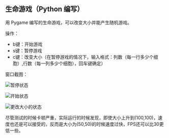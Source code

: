 生命游戏（Python 编写）
-------------------------------------

用 Pygame 编写的生命游戏，可以改变大小并能产生随机游戏。

操作：

+ b键：开始游戏
+ s键：暂停游戏
+ c键：改变大小（在暂停游戏的情况下，输入格式：列数（每一行多少个细胞）,行数（每一列多少个细胞），回车键确定）

窗口截图：

![暂停状态](https://lh3.googleusercontent.com/-xd-_uQQvtRk/UfOyj9m4UCI/AAAAAAAAA58/L1DBnX41zm0/s640/%25E5%25B1%258F%25E5%25B9%2595%25E5%25BF%25AB%25E7%2585%25A7%25202013-07-27%2520%25E4%25B8%258B%25E5%258D%25887.40.40.png)

![开始状态](https://lh6.googleusercontent.com/-PRk7O1VVdFs/UfOyjw0r3BI/AAAAAAAAA6A/Zba8eMWtklk/s640/%25E5%25B1%258F%25E5%25B9%2595%25E5%25BF%25AB%25E7%2585%25A7%25202013-07-27%2520%25E4%25B8%258B%25E5%258D%25887.40.54.png)

![更改大小的状态](https://lh6.googleusercontent.com/-_9-BV2hoBEs/UfOyj_Nr1EI/AAAAAAAAA54/p2WOY7we-9I/s576/%25E5%25B1%258F%25E5%25B9%2595%25E5%25BF%25AB%25E7%2585%25A7%25202013-07-27%2520%25E4%25B8%258B%25E5%258D%25887.41.28.png)

尽管测试的时候卡顿严重，实际运行的时候发现，即使大小上升到(100,100)，速度也还是可以接受的，反而是大小为(50,50)的时候速度过快，FPS还可以比30更低一些。
